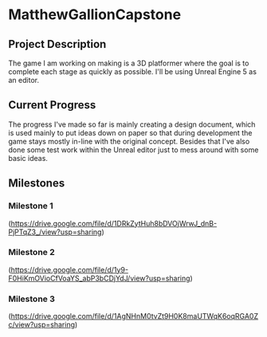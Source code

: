 # MatthewGallionCapstone
## Project Description
The game I am working on making is a 3D platformer where the goal is to complete each stage as quickly as possible.  I'll be using Unreal Engine 5 as an editor.

## Current Progress
The progress I've made so far is mainly creating a design document, which is used mainly to put ideas down on paper so that during development the game stays mostly in-line with the original concept.  Besides that I've also done some test work within the Unreal editor just to mess around with some basic ideas.

## Milestones
### Milestone 1
(https://drive.google.com/file/d/1DRkZytHuh8bDVOjWrwJ_dnB-PjPTqZ3_/view?usp=sharing)

### Milestone 2
(https://drive.google.com/file/d/1y9-F0HiKmOVioCfVoaYS_abP3bCDjYdJ/view?usp=sharing)

### Milestone 3
(https://drive.google.com/file/d/1AgNHnM0tvZt9H0K8maUTWqK6oqRGA0Zc/view?usp=sharing)

